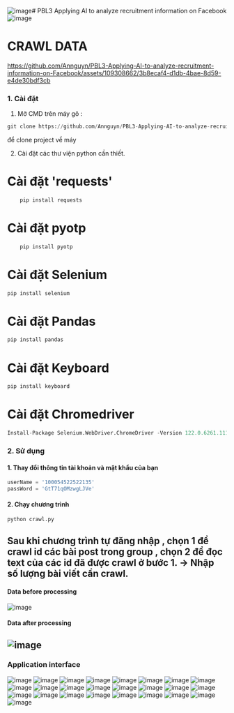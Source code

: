 ![image](https://github.com/Annguyn/PBL3-Job-Seeker-Website/assets/109308662/60408d87-7985-462c-935d-82196338ecbe)﻿# PBL3 Applying AI to analyze recruitment information on Facebook
![image](https://github.com/Annguyn/PBL3-Applying-AI-to-analyze-recruitment-information-on-Facebook/assets/109308662/31309c1f-fd36-4ef0-86da-e5ba42644715)

# CRAWL DATA 
https://github.com/Annguyn/PBL3-Applying-AI-to-analyze-recruitment-information-on-Facebook/assets/109308662/3b8ecaf4-d1db-4bae-8d59-e4de30bdf3cb
### 1. Cài đặt
1. Mở CMD trên máy gõ :
```python
git clone https://github.com/Annguyn/PBL3-Applying-AI-to-analyze-recruitment-information-on-Facebook/
```
để clone project về máy

2. Cài đặt các thư viện python cần thiết.
# Cài đặt 'requests'
```python
    pip install requests
```
  # Cài đặt pyotp
```python
    pip install pyotp
```
  # Cài đặt Selenium
  ```python
  pip install selenium
  ```
  # Cài đặt Pandas
  ```python
  pip install pandas
  ```

  # Cài đặt Keyboard
  ```python
  pip install keyboard
  ```
  # Cài đặt Chromedriver 
  ```python
  Install-Package Selenium.WebDriver.ChromeDriver -Version 122.0.6261.11100
  ```
### 2. Sử dụng
#### 1. Thay đổi thông tin tài khoản và mật khẩu của bạn
```python
userName = '100054522522135'
passWord = 'GtT71qOMzwgLJVe'
```
#### 2. Chạy chương trình
```python
python crawl.py
```
Sau khi chương trình tự đăng nhập , chọn 1 để crawl id các bài post trong group  , chọn 2 để đọc text của các id đã được crawl ở bước 1.
-> Nhập số lượng bài viết cần crawl.
----------------------------------------------------------------------------
#### Data before processing
![image](https://github.com/Annguyn/PBL3-Job-Seeker-Website/assets/109308662/b305db90-efeb-4496-a08b-ad00bafedb34)
#### Data after processing
![image](https://github.com/Annguyn/PBL3-Job-Seeker-Website/assets/109308662/5cb12c9f-3a19-4d41-a48c-57c0fe2fdd9f)
--------------------------------
### Application interface
![image](https://github.com/Annguyn/PBL3-Job-Seeker-Website/assets/109308662/9671512a-9c69-45e4-9898-7dbbc05ad6bc)
![image](https://github.com/Annguyn/PBL3-Job-Seeker-Website/assets/109308662/26b2dd18-908f-4c36-b255-e14f06d0c52d)
![image](https://github.com/Annguyn/PBL3-Job-Seeker-Website/assets/109308662/3cf3c0b1-2b29-4f23-9d18-e887a1adbeb6)
![image](https://github.com/Annguyn/PBL3-Job-Seeker-Website/assets/109308662/e49cc9fc-e1a8-48ae-916f-dbe98235fb7c)
![image](https://github.com/Annguyn/PBL3-Job-Seeker-Website/assets/109308662/0fb13248-7681-407e-8e4e-7fe7bfc10ef2)
![image](https://github.com/Annguyn/PBL3-Job-Seeker-Website/assets/109308662/246e2fe0-4a21-4f81-b533-0cac203f40bb)
![image](https://github.com/Annguyn/PBL3-Job-Seeker-Website/assets/109308662/c072583f-4dc9-4d0b-88a6-1966afb1372c)
![image](https://github.com/Annguyn/PBL3-Job-Seeker-Website/assets/109308662/5adbec46-4d4c-4cae-8e29-7357de9485cc)
![image](https://github.com/Annguyn/PBL3-Job-Seeker-Website/assets/109308662/b48050c6-b2de-4cf0-9d40-a233e8f7f207)
![image](https://github.com/Annguyn/PBL3-Job-Seeker-Website/assets/109308662/89c0e7c4-8d6a-4192-b1ec-5c7cedc256c5)
![image](https://github.com/Annguyn/PBL3-Job-Seeker-Website/assets/109308662/a405fa89-7372-4e4c-b3ba-e497fda935f8)
![image](https://github.com/Annguyn/PBL3-Job-Seeker-Website/assets/109308662/2b639bdf-4046-4891-a380-6f2de6d12d8d)
![image](https://github.com/Annguyn/PBL3-Job-Seeker-Website/assets/109308662/cf85b88b-dc0e-4f76-b512-14219f993261)
![image](https://github.com/Annguyn/PBL3-Job-Seeker-Website/assets/109308662/897689df-de2a-474c-affd-4acd81bcd7ca)
![image](https://github.com/Annguyn/PBL3-Job-Seeker-Website/assets/109308662/9580d3ca-ea10-44f3-9a4c-be1a26ff3150)
![image](https://github.com/Annguyn/PBL3-Job-Seeker-Website/assets/109308662/d536ae94-3c10-4a46-b6ab-0b441bdebe67)
![image](https://github.com/Annguyn/PBL3-Job-Seeker-Website/assets/109308662/3149de23-dc56-496e-a060-35288a041cbf)
![image](https://github.com/Annguyn/PBL3-Job-Seeker-Website/assets/109308662/d42993a9-4733-44ef-8995-b54b4b26e265)
![image](https://github.com/Annguyn/PBL3-Job-Seeker-Website/assets/109308662/89cf886e-8950-4f86-b910-c9b1a1531ec6)
![image](https://github.com/Annguyn/PBL3-Job-Seeker-Website/assets/109308662/b096b435-0788-4d87-bb85-18d4ffba7936)
![image](https://github.com/Annguyn/PBL3-Job-Seeker-Website/assets/109308662/85115cdf-7987-4c55-ad80-d11ecd06e3bc)
![image](https://github.com/Annguyn/PBL3-Job-Seeker-Website/assets/109308662/4fc7752d-729f-4223-b55f-bf48cf0441ac)
![image](https://github.com/Annguyn/PBL3-Job-Seeker-Website/assets/109308662/183edc91-d26b-4787-81a0-17970a9a899f)
![image](https://github.com/Annguyn/PBL3-Job-Seeker-Website/assets/109308662/d1d4aae3-9c05-4b0c-8cb3-403d76220003)
![image](https://github.com/Annguyn/PBL3-Job-Seeker-Website/assets/109308662/2ce0d08f-8994-4bd3-b6c0-34ab5ec60b1e)



